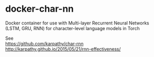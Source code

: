 # docker-char-nn
Docker container for use with Multi-layer Recurrent Neural Networks (LSTM, GRU, RNN) for character-level language models in Torch

See  
https://github.com/karpathy/char-rnn  
http://karpathy.github.io/2015/05/21/rnn-effectiveness/

